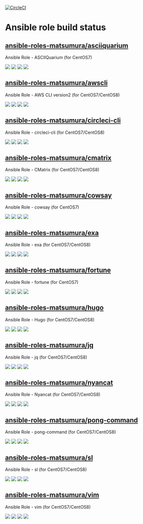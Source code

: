 [![CircleCI](https://circleci.com/gh/ansible-roles-matsumura/scheduled-executor.svg?style=svg)](https://circleci.com/gh/ansible-roles-matsumura/scheduled-executor)

# Ansible role build status

## [ansible-roles-matsumura/asciiquarium](https://github.com/ansible-roles-matsumura/asciiquarium)

Ansible Role - ASCIIQuarium (for CentOS7)

[![](https://github.com/ansible-roles-matsumura/asciiquarium/workflows/ansible-lint/badge.svg)](https://github.com/ansible-roles-matsumura/asciiquarium/actions?query=workflow%3Aansible-lint)
[![](https://github.com/ansible-roles-matsumura/asciiquarium/workflows/molecule/badge.svg)](https://github.com/ansible-roles-matsumura/asciiquarium/actions?query=workflow%3Amolecule)
[![](https://github.com/ansible-roles-matsumura/asciiquarium/workflows/trailing%20whitespace/badge.svg)](https://github.com/ansible-roles-matsumura/asciiquarium/actions?query=workflow%3A%22trailing+whitespace%22)
[![](https://github.com/ansible-roles-matsumura/asciiquarium/workflows/yamllint/badge.svg)](https://github.com/ansible-roles-matsumura/asciiquarium/actions?query=workflow%3Ayamllint)

## [ansible-roles-matsumura/awscli](https://github.com/ansible-roles-matsumura/awscli)

Ansible Role - AWS CLI version2 (for CentOS7/CentOS8)

[![](https://github.com/ansible-roles-matsumura/awscli/workflows/yamllint/badge.svg)](https://github.com/ansible-roles-matsumura/awscli/actions?query=workflow%3Ayamllint)
[![](https://github.com/ansible-roles-matsumura/awscli/workflows/molecule/badge.svg)](https://github.com/ansible-roles-matsumura/awscli/actions?query=workflow%3Amolecule)
[![](https://github.com/ansible-roles-matsumura/awscli/workflows/ansible-lint/badge.svg)](https://github.com/ansible-roles-matsumura/awscli/actions?query=workflow%3Aansible-lint)
[![](https://github.com/ansible-roles-matsumura/awscli/workflows/Trailing%20whitespace/badge.svg)](https://github.com/ansible-roles-matsumura/awscli/actions?query=workflow%3A%22Trailing+whitespace%22)

## [ansible-roles-matsumura/circleci-cli](https://github.com/ansible-roles-matsumura/circleci-cli)

Ansible Role - circleci-cli (for CentOS7/CentOS8)

[![](https://github.com/ansible-roles-matsumura/circleci-cli/workflows/yamllint/badge.svg)](https://github.com/ansible-roles-matsumura/circleci-cli/actions?query=workflow%3Ayamllint)
[![](https://github.com/ansible-roles-matsumura/circleci-cli/workflows/molecule/badge.svg)](https://github.com/ansible-roles-matsumura/circleci-cli/actions?query=workflow%3Amolecule)
[![](https://github.com/ansible-roles-matsumura/circleci-cli/workflows/ansible-lint/badge.svg)](https://github.com/ansible-roles-matsumura/circleci-cli/actions?query=workflow%3Aansible-lint)
[![](https://github.com/ansible-roles-matsumura/circleci-cli/workflows/Trailing%20whitespace/badge.svg)](https://github.com/ansible-roles-matsumura/circleci-cli/actions?query=workflow%3A%22Trailing+whitespace%22)

## [ansible-roles-matsumura/cmatrix](https://github.com/ansible-roles-matsumura/cmatrix)

Ansible Role - CMatrix (for CentOS7/CentOS8)

[![](https://github.com/ansible-roles-matsumura/cmatrix/workflows/yamllint/badge.svg)](https://github.com/ansible-roles-matsumura/cmatrix/actions?query=workflow%3Ayamllint)
[![](https://github.com/ansible-roles-matsumura/cmatrix/workflows/molecule/badge.svg)](https://github.com/ansible-roles-matsumura/cmatrix/actions?query=workflow%3Amolecule)
[![](https://github.com/ansible-roles-matsumura/cmatrix/workflows/ansible-lint/badge.svg)](https://github.com/ansible-roles-matsumura/cmatrix/actions?query=workflow%3Aansible-lint)
[![](https://github.com/ansible-roles-matsumura/cmatrix/workflows/Trailing%20whitespace/badge.svg)](https://github.com/ansible-roles-matsumura/cmatrix/actions?query=workflow%3A%22Trailing+whitespace%22)

## [ansible-roles-matsumura/cowsay](https://github.com/ansible-roles-matsumura/cowsay)

Ansible Role - cowsay (for CentOS7)

[![](https://github.com/ansible-roles-matsumura/cowsay/workflows/yamllint/badge.svg)](https://github.com/ansible-roles-matsumura/cowsay/actions?query=workflow%3Ayamllint)
[![](https://github.com/ansible-roles-matsumura/cowsay/workflows/molecule/badge.svg)](https://github.com/ansible-roles-matsumura/cowsay/actions?query=workflow%3Amolecule)
[![](https://github.com/ansible-roles-matsumura/cowsay/workflows/ansible-lint/badge.svg)](https://github.com/ansible-roles-matsumura/cowsay/actions?query=workflow%3Aansible-lint)
[![](https://github.com/ansible-roles-matsumura/cowsay/workflows/Trailing%20whitespace/badge.svg)](https://github.com/ansible-roles-matsumura/cowsay/actions?query=workflow%3A%22Trailing+whitespace%22)

## [ansible-roles-matsumura/exa](https://github.com/ansible-roles-matsumura/exa)

Ansible Role - exa (for CentOS7/CentOS8)

[![](https://github.com/ansible-roles-matsumura/exa/workflows/yamllint/badge.svg)](https://github.com/ansible-roles-matsumura/exa/actions?query=workflow%3Ayamllint)
[![](https://github.com/ansible-roles-matsumura/exa/workflows/molecule/badge.svg)](https://github.com/ansible-roles-matsumura/exa/actions?query=workflow%3Amolecule)
[![](https://github.com/ansible-roles-matsumura/exa/workflows/ansible-lint/badge.svg)](https://github.com/ansible-roles-matsumura/exa/actions?query=workflow%3Aansible-lint)
[![](https://github.com/ansible-roles-matsumura/exa/workflows/Trailing%20whitespace/badge.svg)](https://github.com/ansible-roles-matsumura/exa/actions?query=workflow%3A%22Trailing+whitespace%22)

## [ansible-roles-matsumura/fortune](https://github.com/ansible-roles-matsumura/fortune)

Ansible Role - fortune (for CentOS7)

[![](https://github.com/ansible-roles-matsumura/fortune/workflows/yamllint/badge.svg)](https://github.com/ansible-roles-matsumura/fortune/actions?query=workflow%3Ayamllint)
[![](https://github.com/ansible-roles-matsumura/fortune/workflows/molecule/badge.svg)](https://github.com/ansible-roles-matsumura/fortune/actions?query=workflow%3Amolecule)
[![](https://github.com/ansible-roles-matsumura/fortune/workflows/ansible-lint/badge.svg)](https://github.com/ansible-roles-matsumura/fortune/actions?query=workflow%3Aansible-lint)
[![](https://github.com/ansible-roles-matsumura/fortune/workflows/Trailing%20whitespace/badge.svg)](https://github.com/ansible-roles-matsumura/fortune/actions?query=workflow%3A%22Trailing+whitespace%22)

## [ansible-roles-matsumura/hugo](https://github.com/ansible-roles-matsumura/hugo)

Ansible Role - Hugo (for CentOS7/CentOS8)

[![](https://github.com/ansible-roles-matsumura/hugo/workflows/yamllint/badge.svg)](https://github.com/ansible-roles-matsumura/hugo/actions?query=workflow%3Ayamllint)
[![](https://github.com/ansible-roles-matsumura/hugo/workflows/molecule/badge.svg)](https://github.com/ansible-roles-matsumura/hugo/actions?query=workflow%3Amolecule)
[![](https://github.com/ansible-roles-matsumura/hugo/workflows/ansible-lint/badge.svg)](https://github.com/ansible-roles-matsumura/hugo/actions?query=workflow%3Aansible-lint)
[![](https://github.com/ansible-roles-matsumura/hugo/workflows/Trailing%20whitespace/badge.svg)](https://github.com/ansible-roles-matsumura/hugo/actions?query=workflow%3A%22Trailing+whitespace%22)

## [ansible-roles-matsumura/jq](https://github.com/ansible-roles-matsumura/jq)

Ansible Role - jq (for CentOS7/CentOS8)

[![](https://github.com/ansible-roles-matsumura/jq/workflows/yamllint/badge.svg)](https://github.com/ansible-roles-matsumura/jq/actions?query=workflow%3Ayamllint)
[![](https://github.com/ansible-roles-matsumura/jq/workflows/molecule/badge.svg)](https://github.com/ansible-roles-matsumura/jq/actions?query=workflow%3Amolecule)
[![](https://github.com/ansible-roles-matsumura/jq/workflows/ansible-lint/badge.svg)](https://github.com/ansible-roles-matsumura/jq/actions?query=workflow%3Aansible-lint)
[![](https://github.com/ansible-roles-matsumura/jq/workflows/Trailing%20whitespace/badge.svg)](https://github.com/ansible-roles-matsumura/jq/actions?query=workflow%3A%22Trailing+whitespace%22)

## [ansible-roles-matsumura/nyancat](https://github.com/ansible-roles-matsumura/nyancat)

Ansible Role - Nyancat (for CentOS7/CentOS8)

[![](https://github.com/ansible-roles-matsumura/nyancat/workflows/yamllint/badge.svg)](https://github.com/ansible-roles-matsumura/nyancat/actions?query=workflow%3Ayamllint)
[![](https://github.com/ansible-roles-matsumura/nyancat/workflows/molecule/badge.svg)](https://github.com/ansible-roles-matsumura/nyancat/actions?query=workflow%3Amolecule)
[![](https://github.com/ansible-roles-matsumura/nyancat/workflows/ansible-lint/badge.svg)](https://github.com/ansible-roles-matsumura/nyancat/actions?query=workflow%3Aansible-lint)
[![](https://github.com/ansible-roles-matsumura/nyancat/workflows/Trailing%20whitespace/badge.svg)](https://github.com/ansible-roles-matsumura/nyancat/actions?query=workflow%3A%22Trailing+whitespace%22)

## [ansible-roles-matsumura/pong-command](https://github.com/ansible-roles-matsumura/pong-command)

Ansible Role - pong-command (for CentOS7/CentOS8)

[![](https://github.com/ansible-roles-matsumura/pong-command/workflows/yamllint/badge.svg)](https://github.com/ansible-roles-matsumura/pong-command/actions?query=workflow%3Ayamllint)
[![](https://github.com/ansible-roles-matsumura/pong-command/workflows/molecule/badge.svg)](https://github.com/ansible-roles-matsumura/pong-command/actions?query=workflow%3Amolecule)
[![](https://github.com/ansible-roles-matsumura/pong-command/workflows/ansible-lint/badge.svg)](https://github.com/ansible-roles-matsumura/pong-command/actions?query=workflow%3Aansible-lint)
[![](https://github.com/ansible-roles-matsumura/pong-command/workflows/Trailing%20whitespace/badge.svg)](https://github.com/ansible-roles-matsumura/pong-command/actions?query=workflow%3A%22Trailing+whitespace%22)

## [ansible-roles-matsumura/sl](https://github.com/ansible-roles-matsumura/sl)

Ansible Role - sl (for CentOS7/CentOS8)

[![](https://github.com/ansible-roles-matsumura/sl/workflows/yamllint/badge.svg)](https://github.com/ansible-roles-matsumura/sl/actions?query=workflow%3Ayamllint)
[![](https://github.com/ansible-roles-matsumura/sl/workflows/molecule/badge.svg)](https://github.com/ansible-roles-matsumura/sl/actions?query=workflow%3Amolecule)
[![](https://github.com/ansible-roles-matsumura/sl/workflows/ansible-lint/badge.svg)](https://github.com/ansible-roles-matsumura/sl/actions?query=workflow%3Aansible-lint)
[![](https://github.com/ansible-roles-matsumura/sl/workflows/Trailing%20whitespace/badge.svg)](https://github.com/ansible-roles-matsumura/sl/actions?query=workflow%3A%22Trailing+whitespace%22)

## [ansible-roles-matsumura/vim](https://github.com/ansible-roles-matsumura/vim)

Ansible Role - vim (for CentOS7/CentOS8)

[![](https://github.com/ansible-roles-matsumura/vim/workflows/yamllint/badge.svg)](https://github.com/ansible-roles-matsumura/vim/actions?query=workflow%3Ayamllint)
[![](https://github.com/ansible-roles-matsumura/vim/workflows/molecule/badge.svg)](https://github.com/ansible-roles-matsumura/vim/actions?query=workflow%3Amolecule)
[![](https://github.com/ansible-roles-matsumura/vim/workflows/ansible-lint/badge.svg)](https://github.com/ansible-roles-matsumura/vim/actions?query=workflow%3Aansible-lint)
[![](https://github.com/ansible-roles-matsumura/vim/workflows/Trailing%20whitespace/badge.svg)](https://github.com/ansible-roles-matsumura/vim/actions?query=workflow%3A%22Trailing+whitespace%22)

